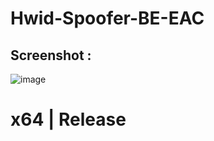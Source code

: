 # Hwid-Spoofer-BE-EAC

## Screenshot :
![image](https://user-images.githubusercontent.com/99735855/163100613-8d5bf0a7-282c-4ff4-a112-90d54e0a846e.png)


# x64 | Release 
